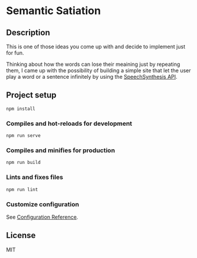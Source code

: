 # Semantic Satiation

## Description

This is one of those ideas you come up with and decide to implement just for fun.

Thinking about how the words can lose their meaining just by repeating them, I came up with the possibility of building a simple site that let the user play a word or a sentence infinitely by using the [SpeechSynthesis API](https://developer.mozilla.org/en-US/docs/Web/API/SpeechSynthesis).

## Project setup
```
npm install
```

### Compiles and hot-reloads for development
```
npm run serve
```

### Compiles and minifies for production
```
npm run build
```

### Lints and fixes files
```
npm run lint
```

### Customize configuration
See [Configuration Reference](https://cli.vuejs.org/config/).

## License
MIT
